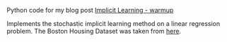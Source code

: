 Python code for my blog post [Implicit Learning - warmup](https://alexshtf.github.io/2020/01/31/ProximalPointWarmup.html)

Implements the stochastic implicit learning method on a linear regression problem.
The Boston Housing Dataset was taken from [here](https://www.cs.toronto.edu/~delve/data/boston/bostonDetail.html).
